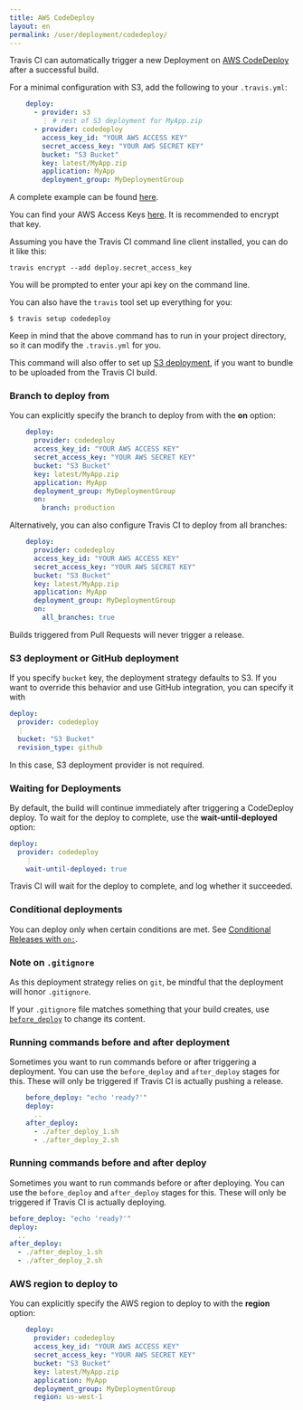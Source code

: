 ```yaml
---
title: AWS CodeDeploy
layout: en
permalink: /user/deployment/codedeploy/
---
```


Travis CI can automatically trigger a new Deployment on [AWS CodeDeploy](http://aws.amazon.com/documentation/codedeploy/) after a successful build.

For a minimal configuration with S3, add the following to your `.travis.yml`:

```yaml
    deploy:
      - provider: s3
        ⋮ # rest of S3 deployment for MyApp.zip
      - provider: codedeploy
        access_key_id: "YOUR AWS ACCESS KEY"
        secret_access_key: "YOUR AWS SECRET KEY"
        bucket: "S3 Bucket"
        key: latest/MyApp.zip
        application: MyApp
        deployment_group: MyDeploymentGroup
```

A complete example can be found [here](https://github.com/travis-ci/cat-party/blob/master/.travis.yml).

You can find your AWS Access Keys [here](https://console.aws.amazon.com/iam/home?#security_credential). It is recommended to encrypt that key.

Assuming you have the Travis CI command line client installed, you can do it like this:

    travis encrypt --add deploy.secret_access_key

You will be prompted to enter your api key on the command line.

You can also have the `travis` tool set up everything for you:

    $ travis setup codedeploy

Keep in mind that the above command has to run in your project directory, so it can modify the `.travis.yml` for you.

This command will also offer to set up [S3 deployment](http://docs.travis-ci.com/user/deployment/s3/), if you want to bundle to be uploaded from the Travis CI build.


### Branch to deploy from

You can explicitly specify the branch to deploy from with the **on** option:

```yaml
    deploy:
      provider: codedeploy
      access_key_id: "YOUR AWS ACCESS KEY"
      secret_access_key: "YOUR AWS SECRET KEY"
      bucket: "S3 Bucket"
      key: latest/MyApp.zip
      application: MyApp
      deployment_group: MyDeploymentGroup
      on:
        branch: production
```

Alternatively, you can also configure Travis CI to deploy from all branches:

```yaml
    deploy:
      provider: codedeploy
      access_key_id: "YOUR AWS ACCESS KEY"
      secret_access_key: "YOUR AWS SECRET KEY"
      bucket: "S3 Bucket"
      key: latest/MyApp.zip
      application: MyApp
      deployment_group: MyDeploymentGroup
      on:
        all_branches: true
```

Builds triggered from Pull Requests will never trigger a release.

### S3 deployment or GitHub deployment

If you specify `bucket` key, the deployment strategy defaults to S3.
If you want to override this behavior and use GitHub integration, you can specify it with

```yaml
deploy:
  provider: codedeploy
  ⋮
  bucket: "S3 Bucket"
  revision_type: github
```

In this case, S3 deployment provider is not required.

### Waiting for Deployments

By default, the build will continue immediately after triggering a CodeDeploy deploy. To wait for the deploy to complete, use the **wait-until-deployed** option:

```yaml
deploy:
  provider: codedeploy
    ⋮
    wait-until-deployed: true
```

Travis CI will wait for the deploy to complete, and log whether it succeeded.

### Conditional deployments

You can deploy only when certain conditions are met.
See [Conditional Releases with `on:`](/user/deployment#Conditional-Releases-with-on%3A).

### Note on `.gitignore`

As this deployment strategy relies on `git`, be mindful that the deployment will
honor `.gitignore`.

If your `.gitignore` file matches something that your build creates, use
[`before_deploy`](#Running-commands-before-and-after-deploy) to change
its content.

### Running commands before and after deployment

Sometimes you want to run commands before or after triggering a deployment. You can use the `before_deploy` and `after_deploy` stages for this. These will only be triggered if Travis CI is actually pushing a release.

```yaml
    before_deploy: "echo 'ready?'"
    deploy:
      ..
    after_deploy:
      - ./after_deploy_1.sh
      - ./after_deploy_2.sh
```

### Running commands before and after deploy

Sometimes you want to run commands before or after deploying. You can use the `before_deploy` and `after_deploy` stages for this. These will only be triggered if Travis CI is actually deploying.

```yaml
before_deploy: "echo 'ready?'"
deploy:
  ..
after_deploy:
  - ./after_deploy_1.sh
  - ./after_deploy_2.sh
```

### AWS region to deploy to

You can explicitly specify the AWS region to deploy to with the **region** option:

```yaml
    deploy:
      provider: codedeploy
      access_key_id: "YOUR AWS ACCESS KEY"
      secret_access_key: "YOUR AWS SECRET KEY"
      bucket: "S3 Bucket"
      key: latest/MyApp.zip
      application: MyApp
      deployment_group: MyDeploymentGroup
      region: us-west-1
```
